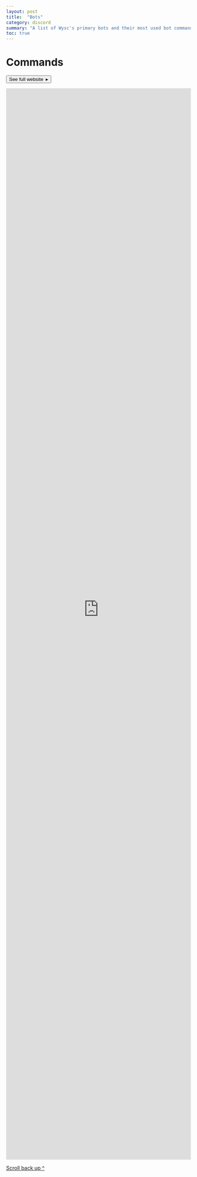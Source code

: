 ```yaml
---
layout: post
title:  "Bots"
category: discord
summary: "A list of Wysc's primary bots and their most used bot commands."
toc: true
---
```


# Commands

<a href="https://gdocs.gitbook.io/wysc/bot-list" target="_blank" rel="noopener"><button type="button" class="btn btn-lg btn-outline-info m-4">See full website&ensp;&#9656;</button></a>

<div style="overflow-y:hidden;"><iframe src="https://gdocs.gitbook.io/wysc/start" frameborder="0" scrolling="auto" width="100%" height="3000px" style="margin-top:-80px;"></iframe></div>

[Scroll back up ^](#commands)